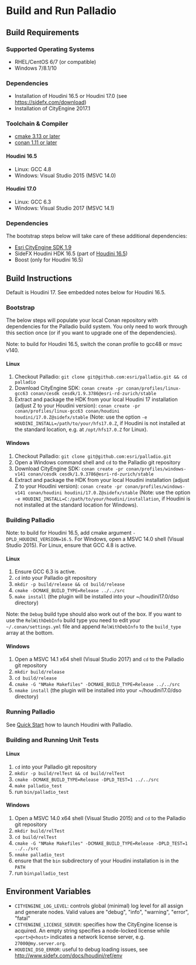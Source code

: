 # Build and Run Palladio

## Build Requirements

### Supported Operating Systems
- RHEL/CentOS 6/7 (or compatible)
- Windows 7/8.1/10 
 
### Dependencies
* Installation of Houdini 16.5 or Houdini 17.0 (see https://sidefx.com/download)
* Installation of CityEngine 2017.1

### Toolchain & Compiler
* [cmake 3.13 or later](https://cmake.org/download)
* [conan 1.11 or later](https://www.conan.io/downloads)

#### Houdini 16.5
* Linux: GCC 4.8
* Windows: Visual Studio 2015 (MSVC 14.0)

#### Houdini 17.0
* Linux: GCC 6.3
* Windows: Visual Studio 2017 (MSVC 14.1)

### Dependencies
The bootstrap steps below will take care of these additional dependencies: 
* [Esri CityEngine SDK 1.9](https://github.com/Esri/esri-cityengine-sdk)
* SideFX Houdini HDK 16.5 (part of [Houdini 16.5]())
* Boost (only for Houdini 16.5)

## Build Instructions

Default is Houdini 17. See embedded notes below for Houdini 16.5.

### Bootstrap

The below steps will populate your local Conan repository with dependencies for the Palladio build system. You only need to work through this section once (or if you want to upgrade one of the dependencies).

Note: to build for Houdini 16.5, switch the conan profile to gcc48 or msvc v140.

#### Linux
1. Checkout Palladio: `git clone git@github.com:esri/palladio.git && cd palladio`
1. Download CityEngine SDK: `conan create -pr conan/profiles/linux-gcc63 conan/cesdk cesdk/1.9.3786@esri-rd-zurich/stable`
1. Extract and package the HDK from your local Houdini 17 installation (adjust Z to your Houdini version): `conan create -pr conan/profiles/linux-gcc63 conan/houdini houdini/17.0.Z@sidefx/stable` (Note: use the option `-e HOUDINI_INSTALL=/path/to/your/hfs17.0.Z`, if Houdini is not installed at the standard location, e.g. at `/opt/hfs17.0.Z` for Linux).

#### Windows
1. Checkout Palladio: `git clone git@github.com:esri/palladio.git`
1. Open a Windows command shell and `cd` to the Palladio git repository
1. Download CityEngine SDK: `conan create -pr conan/profiles/windows-v141 conan/cesdk cesdk/1.9.3786@esri-rd-zurich/stable`
1. Extract and package the HDK from your local Houdini installation (adjust Z to your Houdini version): `conan create -pr conan/profiles/windows-v141 conan/houdini houdini/17.0.Z@sidefx/stable` (Note: use the option `-e HOUDINI_INSTALL=C:/path/to/your/houdini/installation`, if Houdini is not installed at the standard location for Windows).

### Building Palladio

Note: to build for Houdini 16.5, add cmake argument `-DPLD_HOUDINI_VERSION=16.5`. For Windows, open a MSVC 14.0 shell (Visual Studio 2015). For Linux, ensure that GCC 4.8 is active.

#### Linux
1. Ensure GCC 6.3 is active.
1. `cd` into your Palladio git repository
1. ```mkdir -p build/release && cd build/release```
1. ```cmake -DCMAKE_BUILD_TYPE=Release ../../src```
1. ```make install``` (the plugin will be installed into your ~/houdini17.0/dso directory)

Note: the `Debug` build type should also work out of the box. If you want to use the `RelWithDebInfo` build type you need to edit your `~/.conan/settings.yml` file and append `RelWithDebInfo` to the `build_type` array at the bottom.

#### Windows
1. Open a MSVC 14.1 x64 shell (Visual Studio 2017) and `cd` to the Palladio git repository
1. ```mkdir build/release```
1. ```cd build/release```
1. ```cmake -G "NMake Makefiles" -DCMAKE_BUILD_TYPE=Release ../../src```
1. ```nmake install``` (the plugin will be installed into your ~/houdini17.0/dso directory)

### Running Palladio
See [Quick Start](usage.md) how to launch Houdini with Palladio.

### Building and Running Unit Tests

#### Linux
1. `cd` into your Palladio git repository
1. ```mkdir -p build/relTest && cd build/relTest```
1. ```cmake -DCMAKE_BUILD_TYPE=Release -DPLD_TEST=1 ../../src```
1. ```make palladio_test```
1. run `bin/palladio_test`

#### Windows
1. Open a MSVC 14.0 x64 shell (Visual Studio 2015) and `cd` to the Palladio git repository
1. ```mkdir build/relTest```
1. ```cd build/relTest```
1. ```cmake -G "NMake Makefiles" -DCMAKE_BUILD_TYPE=Release -DPLD_TEST=1 ../../src```
1. ```nmake palladio_test```
1. ensure that the `bin` subdirectory of your Houdini installation is in the `PATH`
1. run `bin\palladio_test`


## Environment Variables

- `CITYENGINE_LOG_LEVEL`: controls global (minimal) log level for all assign and generate nodes. Valid values are "debug", "info", "warning", "error", "fatal"
- `CITYENGINE_LICENSE_SERVER`: specifies how the CityEngine license is acquired. An empty string specifies a node-locked license while `<port>@<host>` indicates a network license server, e.g. `27000@my.server.org`.
- `HOUDINI_DSO_ERROR`: useful to debug loading issues, see http://www.sidefx.com/docs/houdini/ref/env


